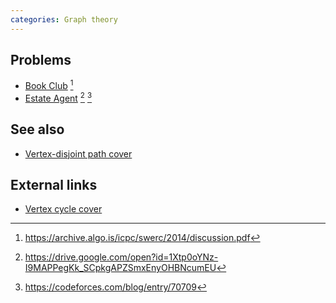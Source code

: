 ```yaml
---
categories: Graph theory
---
```


## Problems
- [Book Club](https://open.kattis.com/problems/bookclub) [^1]
- [Estate Agent](https://drive.google.com/open?id=1hXhWrWjvHrWOlvcp5GTkjU-gp21a2uf8) [^2] [^3]

## See also
- [Vertex-disjoint path cover]()

## External links
- [Vertex cycle cover](https://en.wikipedia.org/wiki/Vertex_cycle_cover)


[^1]: <https://archive.algo.is/icpc/swerc/2014/discussion.pdf>
[^2]: <https://drive.google.com/open?id=1Xtp0oYNz-I9MAPPegKk_SCpkgAPZSmxEnyOHBNcumEU>
[^3]: <https://codeforces.com/blog/entry/70709>